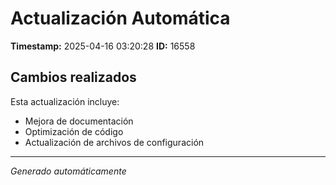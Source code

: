 # Actualización Automática

**Timestamp:** 2025-04-16 03:20:28
**ID:** 16558

## Cambios realizados

Esta actualización incluye:
- Mejora de documentación
- Optimización de código
- Actualización de archivos de configuración

---
*Generado automáticamente*
